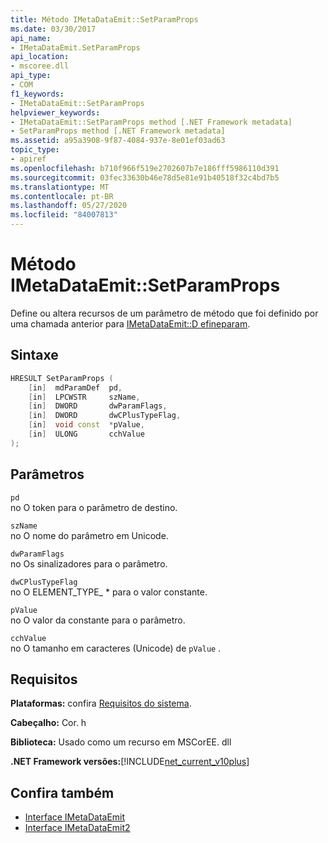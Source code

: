 ```yaml
---
title: Método IMetaDataEmit::SetParamProps
ms.date: 03/30/2017
api_name:
- IMetaDataEmit.SetParamProps
api_location:
- mscoree.dll
api_type:
- COM
f1_keywords:
- IMetaDataEmit::SetParamProps
helpviewer_keywords:
- IMetaDataEmit::SetParamProps method [.NET Framework metadata]
- SetParamProps method [.NET Framework metadata]
ms.assetid: a95a3908-9f87-4084-937e-8e01ef03ad63
topic_type:
- apiref
ms.openlocfilehash: b710f966f519e2702607b7e186fff5986110d391
ms.sourcegitcommit: 03fec33630b46e78d5e81e91b40518f32c4bd7b5
ms.translationtype: MT
ms.contentlocale: pt-BR
ms.lasthandoff: 05/27/2020
ms.locfileid: "84007813"
---
```

# <a name="imetadataemitsetparamprops-method"></a>Método IMetaDataEmit::SetParamProps
Define ou altera recursos de um parâmetro de método que foi definido por uma chamada anterior para [IMetaDataEmit::D efineparam](imetadataemit-defineparam-method.md).  
  
## <a name="syntax"></a>Sintaxe  
  
```cpp  
HRESULT SetParamProps (
    [in]  mdParamDef  pd,
    [in]  LPCWSTR     szName,
    [in]  DWORD       dwParamFlags,
    [in]  DWORD       dwCPlusTypeFlag,
    [in]  void const  *pValue,
    [in]  ULONG       cchValue
);  
```  
  
## <a name="parameters"></a>Parâmetros  
 `pd`  
 no O token para o parâmetro de destino.  
  
 `szName`  
 no O nome do parâmetro em Unicode.  
  
 `dwParamFlags`  
 no Os sinalizadores para o parâmetro.  
  
 `dwCPlusTypeFlag`  
 no O ELEMENT_TYPE_ * para o valor constante.  
  
 `pValue`  
 no O valor da constante para o parâmetro.  
  
 `cchValue`  
 no O tamanho em caracteres (Unicode) de `pValue` .  
  
## <a name="requirements"></a>Requisitos  
 **Plataformas:** confira [Requisitos do sistema](../../get-started/system-requirements.md).  
  
 **Cabeçalho:** Cor. h  
  
 **Biblioteca:** Usado como um recurso em MSCorEE. dll  
  
 **.NET Framework versões:**[!INCLUDE[net_current_v10plus](../../../../includes/net-current-v10plus-md.md)]  
  
## <a name="see-also"></a>Confira também

- [Interface IMetaDataEmit](imetadataemit-interface.md)
- [Interface IMetaDataEmit2](imetadataemit2-interface.md)
